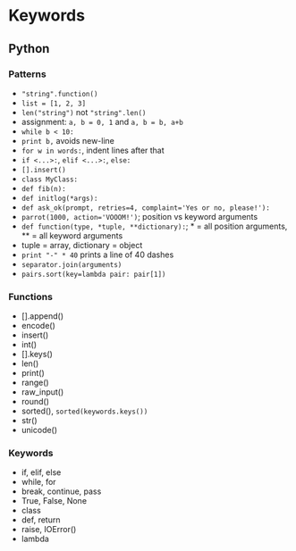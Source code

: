 # Keywords

## Python

### Patterns

- `"string".function()`
- `list = [1, 2, 3]`
- `len("string")` not `"string".len()`
- assignment: `a, b = 0, 1` and `a, b = b, a+b`
- `while b < 10:`
- `print b,` avoids new-line
- `for w in words:`, indent lines after that
- `if <...>:`, `elif <...>:`, `else:`
- `[].insert()`
- `class MyClass:`
- `def fib(n):`
- `def initlog(*args):`
- `def ask_ok(prompt, retries=4, complaint='Yes or no, please!'):`
- `parrot(1000, action='VOOOM!')`; position vs keyword arguments
- `def function(type, *tuple, **dictionary):`; * = all position arguments, ** = all keyword arguments
- tuple = array, dictionary = object
- `print "-" * 40` prints a line of 40 dashes
- `separator.join(arguments)`
- `pairs.sort(key=lambda pair: pair[1])`

### Functions

- [].append()
- encode()
- insert()
- int()
- [].keys()
- len()
- print()
- range()
- raw_input()
- round()
- sorted(), `sorted(keywords.keys())`
- str()
- unicode()

### Keywords

- if, elif, else
- while, for
- break, continue, pass
- True, False, None
- class
- def, return
- raise, IOError()
- lambda
